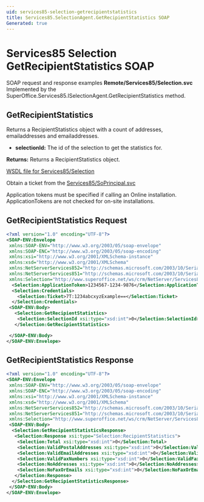 ```yaml
---
uid: services85-selection-getrecipientstatistics
title: Services85.SelectionAgent.GetRecipientStatistics SOAP
Generated: true
---
```


# Services85 Selection GetRecipientStatistics SOAP

SOAP request and response examples **Remote/Services85/Selection.svc**
Implemented by the <see cref="M:SuperOffice.Services85.ISelectionAgent.GetRecipientStatistics">SuperOffice.Services85.ISelectionAgent.GetRecipientStatistics</see> method.

## GetRecipientStatistics

Returns a RecipientStatistics object with a count of addresses, emailaddresses and emailaddresses.

* **selectionId:** The id of the selection to get the statistics for.

**Returns:** Returns a RecipientStatistics object.


[WSDL file for Services85/Selection](../Services85-Selection.md)

Obtain a ticket from the [Services85/SoPrincipal.svc](../SoPrincipal/SoPrincipal.md)

Application tokens must be specified if calling an Online installation. ApplicationTokens are not checked for on-site installations.

## GetRecipientStatistics Request

```xml
<?xml version="1.0" encoding="UTF-8"?>
<SOAP-ENV:Envelope
 xmlns:SOAP-ENV="http://www.w3.org/2003/05/soap-envelope"
 xmlns:SOAP-ENC="http://www.w3.org/2003/05/soap-encoding"
 xmlns:xsi="http://www.w3.org/2001/XMLSchema-instance"
 xmlns:xsd="http://www.w3.org/2001/XMLSchema"
 xmlns:NetServerServices852="http://schemas.microsoft.com/2003/10/Serialization/Arrays"
 xmlns:NetServerServices851="http://schemas.microsoft.com/2003/10/Serialization/"
 xmlns:Selection="http://www.superoffice.net/ws/crm/NetServer/Services85">
  <Selection:ApplicationToken>1234567-1234-9876</Selection:ApplicationToken>
  <Selection:Credentials>
    <Selection:Ticket>7T:1234abcxyzExample==</Selection:Ticket>
  </Selection:Credentials>
 <SOAP-ENV:Body>
   <Selection:GetRecipientStatistics>
    <Selection:SelectionId xsi:type="xsd:int">0</Selection:SelectionId>
   </Selection:GetRecipientStatistics>

 </SOAP-ENV:Body>
</SOAP-ENV:Envelope>

```


## GetRecipientStatistics Response

```xml
<?xml version="1.0" encoding="UTF-8"?>
<SOAP-ENV:Envelope
 xmlns:SOAP-ENV="http://www.w3.org/2003/05/soap-envelope"
 xmlns:SOAP-ENC="http://www.w3.org/2003/05/soap-encoding"
 xmlns:xsi="http://www.w3.org/2001/XMLSchema-instance"
 xmlns:xsd="http://www.w3.org/2001/XMLSchema"
 xmlns:NetServerServices852="http://schemas.microsoft.com/2003/10/Serialization/Arrays"
 xmlns:NetServerServices851="http://schemas.microsoft.com/2003/10/Serialization/"
 xmlns:Selection="http://www.superoffice.net/ws/crm/NetServer/Services85">
 <SOAP-ENV:Body>
  <Selection:GetRecipientStatisticsResponse>
   <Selection:Response xsi:type="Selection:RecipientStatistics">
    <Selection:Total xsi:type="xsd:int">0</Selection:Total>
    <Selection:ValidPostalAddresses xsi:type="xsd:int">0</Selection:ValidPostalAddresses>
    <Selection:ValidEmailAddresses xsi:type="xsd:int">0</Selection:ValidEmailAddresses>
    <Selection:ValidFaxNumbers xsi:type="xsd:int">0</Selection:ValidFaxNumbers>
    <Selection:NoAddresses xsi:type="xsd:int">0</Selection:NoAddresses>
    <Selection:NoFaxOrEmails xsi:type="xsd:int">0</Selection:NoFaxOrEmails>
   </Selection:Response>
  </Selection:GetRecipientStatisticsResponse>
 </SOAP-ENV:Body>
</SOAP-ENV:Envelope>

```

